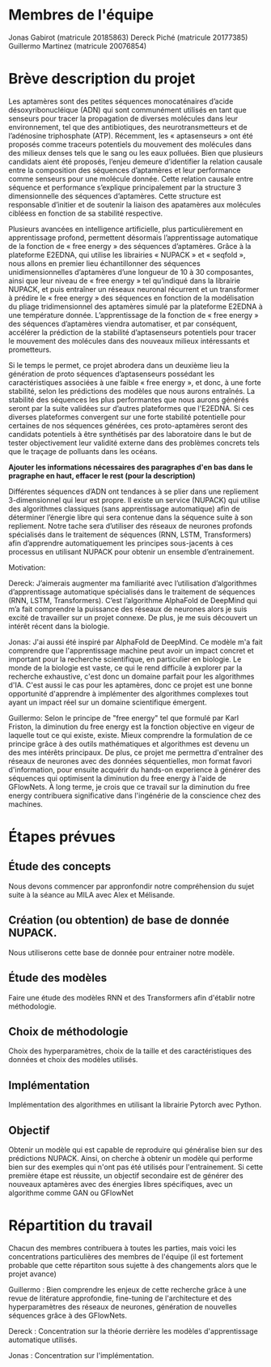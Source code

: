 # Membres de l'équipe
Jonas Gabirot (matricule 20185863)
Dereck Piché (matricule 20177385)
Guillermo Martinez (matricule 20076854)


# Brève description du projet

Les aptamères sont des petites séquences monocaténaires d’acide désoxyribonucléique (ADN) qui sont communément utilisés en tant que senseurs pour tracer la propagation de diverses molécules dans leur environnement, tel que des antibiotiques, des neurotransmetteurs et de l’adénosine triphosphate (ATP). Récemment, les « aptasenseurs » ont été proposés comme traceurs potentiels du mouvement des molécules dans des milieux denses tels que le sang ou les eaux polluées. Bien que plusieurs candidats aient été proposés, l’enjeu demeure d’identifier la relation causale entre la composition des séquences d’aptamères et leur performance comme senseurs pour une molécule donnée. Cette relation causale entre séquence et performance s’explique principalement par la structure 3 dimensionnelle des séquences d’aptamères. Cette structure est responsable d’initier et de soutenir la liaison des apatamères aux molécules cibléess en fonction de sa stabilité respective.

Plusieurs avancées en intelligence artificielle, plus particulièrement en apprentissage profond, permettent désormais l’apprentissage automatique de la fonction de « free energy » des séquences d’aptamères. Grâce à la plateforme E2EDNA, qui utilise les librairies « NUPACK » et « seqfold », nous allons en premier lieu échantillonner des séquences unidimensionnelles d’aptamères d’une longueur de 10 à 30 composantes, ainsi que leur niveau de « free energy » tel qu’indiqué dans la librairie NUPACK, et puis entraîner un réseaux neuronal récurrent et un transformer à prédire le « free energy » des séquences en fonction de la modélisation du pliage tridimensionnel des aptamères simulé par la plateforme E2EDNA à une température donnée. L’apprentissage de la fonction de « free energy » des séquences d’aptamères viendra automatiser, et par conséquent, accélérer la prédiction de la stabilité d’aptasenseurs potentiels pour tracer le mouvement des molécules dans des nouveaux milieux intéressants et prometteurs.

Si le temps le permet, ce projet abrodera dans un deuxième lieu la génération de proto séquences d’aptasenseurs possédant les caractéristiques associées à une faible « free energy », et donc, à une forte stabilité, selon les prédictions des modèles que nous aurons entraînés. La stabilité des séquences les plus performantes que nous aurons générés seront par la suite validées sur d’autres plateformes que l'E2EDNA. Si ces diverses plateformes convergent sur une forte stabilité potentielle pour certaines de nos séquences générées, ces proto-aptamères seront des candidats potentiels à être synthétisés par des laboratoire dans le but de tester objectivement leur validité externe dans des problèmes concrets tels que le traçage de polluants dans les océans.   

**Ajouter les informations nécessaires des paragraphes d'en bas dans le pragraphe en haut, effacer le rest (pour la description)**

Différentes séquences d’ADN ont tendances à se plier dans une repliement 3-dimensionnel
qui leur est propre. Il existe un service (NUPACK) qui utilise des algorithmes classiques (sans apprentissage automatique)
afin de déterminer l’énergie libre qui sera contenue dans la séquence suite à son repliement. Notre tache sera d’utiliser 
des réseaux de neurones profonds spécialisés dans le traitement de séquences (RNN, LSTM, Transformers) afin d’apprendre 
automatiquement les principes sous-jacents à ces processus en utilisant NUPACK pour obtenir un ensemble d’entrainement. 

Motivation:

Dereck: J’aimerais augmenter ma familiarité avec l’utilisation d’algorithmes d’apprentissage
automatique spécialisés dans le traitement de séquences (RNN, LSTM, Transformers). 
C’est l’algorithme AlphaFold de DeepMind qui m’a fait comprendre la puissance des réseaux de neurones alors 
je suis excité de travailler sur un projet connexe. De plus, je me suis découvert un intérêt récent dans la biologie.

Jonas: J'ai aussi été inspiré par AlphaFold de DeepMind. Ce modèle m'a fait comprendre que l'apprentissage machine peut avoir un impact concret et important pour la recherche scientifique, en particulier en biologie. Le monde de la biologie est vaste, ce qui le rend difficile à explorer par la recherche exhaustive, c'est donc un domaine parfait pour les algorithmes d'IA. C'est aussi le cas pour les aptamères, donc ce projet est une bonne opportunité d'apprendre à implémenter des algorithmes complexes tout ayant un impact réel sur un domaine scientifique émergent.

Guillermo: Selon le principe de "free energy" tel que formulé par Karl Friston, la diminution du free energy est la fonction objective en vigeur de laquelle tout ce qui existe, existe. Mieux comprendre la formulation de ce principe grâce à des outils mathématiques et algorithmes est devenu un des mes intérêts principaux. De plus, ce projet me permettra d'entraîner des réseaux de neurones avec des données séquentielles, mon format favori d'information, pour ensuite acquérir du hands-on experience à générer des séquences qui optimisent la diminution du free energy à l'aide de GFlowNets. À long terme, je crois que ce travail sur la diminution du free energy contribuera significative dans l'ingénérie de la conscience chez des machines. 

# Étapes prévues
## Étude des concepts
Nous devons commencer par appronfondir notre compréhension du sujet suite à la séance au MILA avec Alex et Mélisande.
## Création (ou obtention) de base de donnée NUPACK.
Nous utiliserons cette base de donnée pour entrainer
notre modèle.
## Étude des modèles
Faire une étude des modèles RNN et des Transformers afin d'établir notre méthodologie.
## Choix de méthodologie
Choix des hyperparamètres, choix de la taille et des caractéristiques des données et choix des modèles utilisés.

## Implémentation
Implémentation des algorithmes en utilisant la librairie 
Pytorch avec Python.

## Objectif 
Obtenir un modèle qui est capable de reproduire qui généralise bien sur des prédictions NUPACK. Ainsi, on cherche à obtenir un modèle qui performe bien sur des 
exemples qui n'ont pas été utilisés pour l'entrainement.
Si cette première étape est réussite, un objectif secondaire est de générer des nouveaux aptamères avec des énergies libres spécifiques, avec un algorithme comme GAN ou GFlowNet


# Répartition du travail
Chacun des membres contribuera à toutes les parties, mais 
voici les concentrations particulières des membres de l'équipe (il est fortement probable que cette répartiton sous sujette à des changements alors que le projet avance)

Guillermo : Bien comprendre les enjeux de cette recherche grâce à une revue de litérature approfondie, fine-tuning de l'architecture et des hyperparamètres des réseaux de neurones, génération de nouvelles séquences grâce à des GFlowNets. 

Dereck : 
Concentration sur la théorie derrière les modèles d'apprentissage automatique utilisés.

Jonas : 
Concentration sur l'implémentation.

